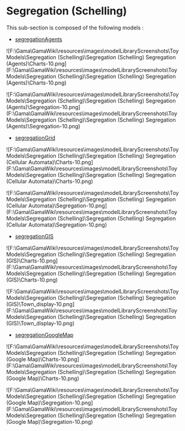 # Segregation (Schelling)

This sub-section is composed of the following models :

* [segregationAgents](references#Segregation(Schelling)Segregation(Agents))

![F:\Gama\GamaWiki\resources\images\modelLibraryScreenshots\Toy Models\Segregation (Schelling)\Segregation (Schelling) Segregation (Agents)\Charts-10.png](F:\Gama\GamaWiki\resources\images\modelLibraryScreenshots\Toy Models\Segregation (Schelling)\Segregation (Schelling) Segregation (Agents)\Charts-10.png)

![F:\Gama\GamaWiki\resources\images\modelLibraryScreenshots\Toy Models\Segregation (Schelling)\Segregation (Schelling) Segregation (Agents)\Segregation-10.png](F:\Gama\GamaWiki\resources\images\modelLibraryScreenshots\Toy Models\Segregation (Schelling)\Segregation (Schelling) Segregation (Agents)\Segregation-10.png)

* [segregationGrid](references#Segregation(Schelling)Segregation(CellularAutomata))

![F:\Gama\GamaWiki\resources\images\modelLibraryScreenshots\Toy Models\Segregation (Schelling)\Segregation (Schelling) Segregation (Cellular Automata)\Charts-10.png](F:\Gama\GamaWiki\resources\images\modelLibraryScreenshots\Toy Models\Segregation (Schelling)\Segregation (Schelling) Segregation (Cellular Automata)\Charts-10.png)

![F:\Gama\GamaWiki\resources\images\modelLibraryScreenshots\Toy Models\Segregation (Schelling)\Segregation (Schelling) Segregation (Cellular Automata)\Segregation-10.png](F:\Gama\GamaWiki\resources\images\modelLibraryScreenshots\Toy Models\Segregation (Schelling)\Segregation (Schelling) Segregation (Cellular Automata)\Segregation-10.png)

* [segregationGIS](references#Segregation(Schelling)Segregation(GIS))

![F:\Gama\GamaWiki\resources\images\modelLibraryScreenshots\Toy Models\Segregation (Schelling)\Segregation (Schelling) Segregation (GIS)\Charts-10.png](F:\Gama\GamaWiki\resources\images\modelLibraryScreenshots\Toy Models\Segregation (Schelling)\Segregation (Schelling) Segregation (GIS)\Charts-10.png)

![F:\Gama\GamaWiki\resources\images\modelLibraryScreenshots\Toy Models\Segregation (Schelling)\Segregation (Schelling) Segregation (GIS)\Town_display-10.png](F:\Gama\GamaWiki\resources\images\modelLibraryScreenshots\Toy Models\Segregation (Schelling)\Segregation (Schelling) Segregation (GIS)\Town_display-10.png)

* [segregationGoogleMap](references#Segregation(Schelling)Segregation(GoogleMap))

![F:\Gama\GamaWiki\resources\images\modelLibraryScreenshots\Toy Models\Segregation (Schelling)\Segregation (Schelling) Segregation (Google Map)\Charts-10.png](F:\Gama\GamaWiki\resources\images\modelLibraryScreenshots\Toy Models\Segregation (Schelling)\Segregation (Schelling) Segregation (Google Map)\Charts-10.png)

![F:\Gama\GamaWiki\resources\images\modelLibraryScreenshots\Toy Models\Segregation (Schelling)\Segregation (Schelling) Segregation (Google Map)\Segregation-10.png](F:\Gama\GamaWiki\resources\images\modelLibraryScreenshots\Toy Models\Segregation (Schelling)\Segregation (Schelling) Segregation (Google Map)\Segregation-10.png)

